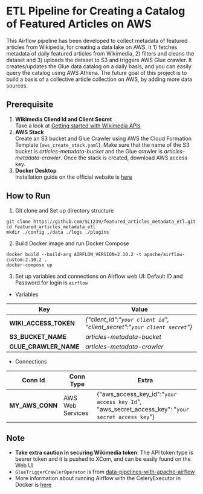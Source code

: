 # ETL Pipeline for Creating a Catalog of Featured Articles on AWS
This Airflow pipeline has been developed to collect metadata of featured articles from Wikipedia, for creating a data lake on AWS. It 1) fetches metadata of daily featured articles from Wikimedia, 2) filters and cleans the dataset and 3) uploads the dataset to S3 and triggers AWS Glue crawler. It creates/updates the Glue data catalog on a daily basis, and you can easily query the catalog using AWS Athena. The future goal of this project is to build a basis of a collective article collection on AWS, by adding more data sources.


## Prerequisite
1.  **Wikimedia Cliend Id and Client Secret**\
  Take a look at [Getting started with Wikimedia APIs](https://api.wikimedia.org/wiki/Getting_started_with_Wikimedia_APIs)
2.  **AWS Stack**\
  Create an S3 bucket and Glue Crawler using AWS the Cloud Formation Template (`aws_create_stack.yaml`). Make sure that the name of the S3 bucket is *articles-metadata-bucket* and the Glue crawler is *articles-metadata-crawler*. Once the stack is created, download AWS access key.
3.  **Docker Desktop**\
  Installation guide on the official website is [here](https://docs.docker.com/compose/install/)
   

## How to Run
1. Git clone and Set up directory structure
```
git clone https://github.com/SLI239/featured_articles_metadata_etl.git
cd featured_articles_metadata_etl
mkdir ./config ./data ./logs ./plugins
```
2. Build Docker image and run Docker Compose
```
docker build --build-arg AIRFLOW_VERSION=2.10.2 -t apache/airflow-custom:2.10.2 .
docker-compose up
```
3. Set up variables and connections on Airflow web UI: Default ID and Password for login is `airflow`

- Variables
  
| Key                     | Value   | 
| ----------------------- | ------- | 
|  **WIKI_ACCESS_TOKEN**  | *{"client_id":"`your client id`", "client_secret":"`your client secret`"}* | 
|  **S3_BUCKET_NAME**     | *articles-metadata-bucket*  | 
|  **GLUE_CRAWLER_NAME**  | *articles-metadata-crawler* | 

- Connections

| Conn Id            | Conn Type    | Extra        | 
| ----------------------- | ------- | ----------------------- | 
| **MY_AWS_CONN**    | AWS Web Services | {"aws_access_key_id":"`your access key Id`", "aws_secret_access_key": "`your secret access key`"} |


## Note
- **Take extra caution in securing Wikimedia token**: The API token type is bearer token and it is pushed to XCom, and can be easily found on the Web UI
- `GlueTriggerCrawlerOperator` is from [data-pipelines-with-apache-airflow](https://github.com/BasPH/data-pipelines-with-apache-airflow/blob/master/chapter16/dags/custom/operators.py)
- More information about running Airflow with the CeleryExecutor in Docker is [here](https://airflow.apache.org/docs/apache-airflow/stable/howto/docker-compose/index.html)


